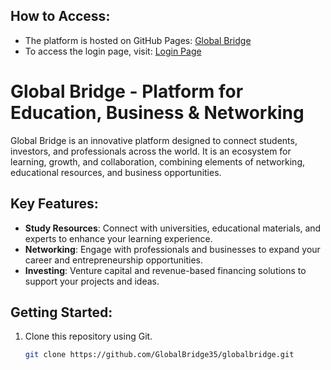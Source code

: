## How to Access:
- The platform is hosted on GitHub Pages: [Global Bridge](https://GlobalBridge35.github.io/globalbridge/)
- To access the login page, visit: [Login Page](https://GlobalBridge35.github.io/globalbridge/login.html)
# Global Bridge - Platform for Education, Business & Networking

Global Bridge is an innovative platform designed to connect students, investors, and professionals across the world. It is an ecosystem for learning, growth, and collaboration, combining elements of networking, educational resources, and business opportunities.

## Key Features:
- **Study Resources**: Connect with universities, educational materials, and experts to enhance your learning experience.
- **Networking**: Engage with professionals and businesses to expand your career and entrepreneurship opportunities.
- **Investing**: Venture capital and revenue-based financing solutions to support your projects and ideas.


## Getting Started:
1. Clone this repository using Git.
   ```bash
   git clone https://github.com/GlobalBridge35/globalbridge.git

